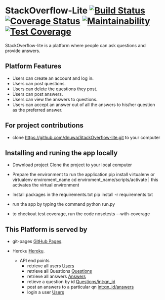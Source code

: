 # StackOverflow-Lite            [![Build Status](https://travis-ci.org/dnuwa/StackOverflow-lite.svg?branch=develop)](https://travis-ci.org/dnuwa/StackOverflow-lite)            [![Coverage Status](https://coveralls.io/repos/github/dnuwa/StackOverflow-lite/badge.svg?branch=develop)](https://coveralls.io/github/dnuwa/StackOverflow-lite?branch=develop)          [![Maintainability](https://api.codeclimate.com/v1/badges/f0ee4bc946330957a26e/maintainability)](https://codeclimate.com/github/dnuwa/StackOverflow-lite/maintainability)           [![Test Coverage](https://api.codeclimate.com/v1/badges/f0ee4bc946330957a26e/test_coverage)](https://codeclimate.com/github/dnuwa/StackOverflow-lite/test_coverage)

StackOverflow-lite is a platform where people can ask questions and provide answers. 

## Platform Features

- Users can create an account and log in.
- Users can post questions.
- Users can delete the questions they post.
- Users can post answers.
- Users can view the answers to questions.
- Users can accept an answer out of all the answers to his/her question as the preferred answer. 

## For project contributions

- clone https://github.com/dnuwa/StackOverflow-lite.git to your computer

## Installing and runing the app locally
   - Download project
   Clone the project to your local computer
   
   - Prepare the environment to run the application
   pip install virtualenv or virtualenv enviroment_name
   cd enviroment_name/scripts/activate | this activates the virtual environment
   
   - Install packages in the requirements.txt
   pip install -r requirements.txt

   - run tha app by typing the command python run.py
   - to checkout test coverage, run the code nosetests --with-coverage 

## This Platform is served by  
 - git-pages [GitHub Pages](https://dnuwa.github.io/StackOverflow-lite/UI/).

 - Heroku [Heroku](https://stackoverflow-.herokuapp.com).
   - API end points
      - retrieve all users [Users](https://stackoverflow-.herokuapp.com/api/v1/subscribers)
      - retrieve all Questions [Questions](https://stackoverflow-.herokuapp.com/api/v1/questions)
      - retrieve all answers [Answers](https://stackoverflow-.herokuapp.com/api/v1/answers)
      - retieve a question by id [Questions/<int:qn_id>](https://stackoverflow-.herokuapp.com/api/v1/questions/1)
      - post an answers to a particular qn [<int:qn_id>/answers](https://stackoverflow-.herokuapp.com/api/v1/1/answers)
      - login a user [Users](https://stackoverflow-.herokuapp.com/api/v1/login)
